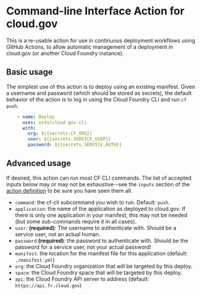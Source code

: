 # Command-line Interface Action for cloud.gov

This is a re-usable action for use in continuous deployment workflows
using GitHub Actions, to allow automatic management of a deployment in
cloud.gov (or another Cloud Foundry instance).

## Basic usage

The simplest use of this action is to deploy using an existing manifest. Given
a username and password (which should be stored as secrets), the default
behavior of the action is to log in using the Cloud Foundry CLI and
run `cf push`.

```yaml
    - name: Deploy
      uses: usds/cloud-gov-cli
      with:
        org: ${{secrets.CF_ORG}}
        user: ${{secrets.SERVICE_USER}}
        password: ${{secrets.SERVICE_AUTH}}
```

## Advanced usage

If desired, this action can run most CF CLI commands. The list of accepted
inputs below may or may not be exhaustive--see the `inputs` section of the 
[action definition](./action.yml) to be sure you have seen them all.

* `command`: the cf-cli subcommand you wish to run. Default: `push`.
* `application`: the name of the application as deployed to cloud.gov.
  If there is only one application in your manifest, this may not be needed (but some sub-commands require it in all cases).
* `user`: **(required)**: The username to authenticate with. Should be a service
  user, not an actual human.
* `password` **(required)**: the password to authenticate with. Should be the
  password for a service user, not your actual password!
* `manifest`: the location for the manifest file for this application (default: `./manifest.yml`)
* `org`: the Cloud Foundry organization that will be targeted by this deploy.
* `space`: the Cloud Foundry space that will be targeted by this deploy.
* `api`: the Cloud Foundry API server to address 
  (default: `https://api.fr.cloud.gov`)
